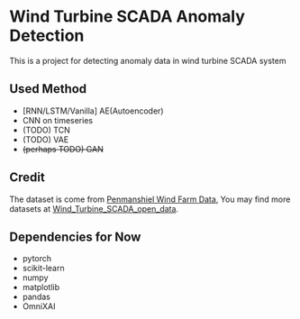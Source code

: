 # Wind Turbine SCADA Anomaly Detection

This is a project for detecting anomaly data in wind turbine SCADA system

## Used Method

- [RNN/LSTM/Vanilla] AE(Autoencoder)
- CNN on timeseries
- (TODO) TCN
- (TODO) VAE
- ~~(perhaps TODO) GAN~~

## Credit

The dataset is come from [Penmanshiel Wind Farm Data](https://zenodo.org/record/5946808), You may find more datasets at [Wind_Turbine_SCADA_open_data](https://github.com/sltzgs/Wind_Turbine_SCADA_open_data).

## Dependencies for Now

- pytorch
- scikit-learn
- numpy
- matplotlib
- pandas
- OmniXAI
